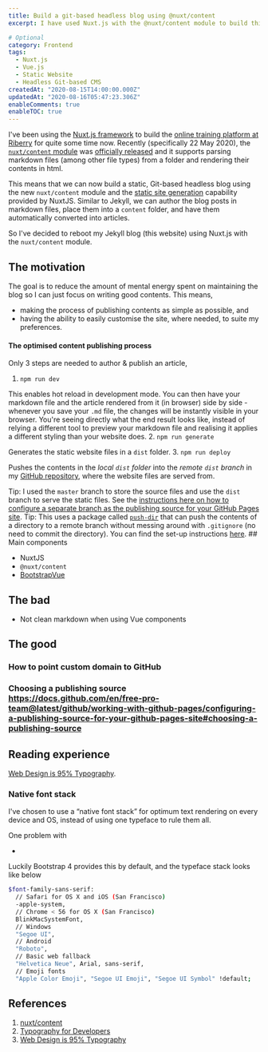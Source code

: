 ```yaml
---
title: Build a git-based headless blog using @nuxt/content
excerpt: I have used Nuxt.js with the @nuxt/content module to build this site. I will talk about the reasons for the switch, the challenges occured and the design choices

# Optional
category: Frontend
tags: 
  - Nuxt.js
  - Vue.js
  - Static Website
  - Headless Git-based CMS
createdAt: "2020-08-15T14:00:00.000Z"
updatedAt: "2020-08-16T05:47:23.306Z"
enableComments: true
enableTOC: true
---
```


I've been using the [Nuxt.js framework](https://nuxtjs.org/) to build the [online training platform at Riberry](https://riberry.health/) for quite some time now. Recently (specifically 22 May 2020), the [`nuxt/content` module](https://content.nuxtjs.org/) was [officially released](https://github.com/nuxt/content/releases/tag/v1.0.0) and it supports parsing markdown files (among other file types) from a folder and rendering their contents in html.

This means that we can now build a static, Git-based headless blog using the new `nuxt/content` module and the [static site generation](https://nuxtjs.org/docs/2.x/concepts/static-site-generation/) capability provided by NuxtJS. Similar to Jekyll, we can author the blog posts in markdown files, place them into a `content` folder, and have them automatically converted into articles.

So I've decided to reboot my Jekyll blog (this website) using Nuxt.js with the `nuxt/content` module.

## The motivation

The goal is to reduce the amount of mental energy spent on maintaining the blog so I can just focus on writing good contents. This means,

- making the process of publishing contents as simple as possible, and
- having the ability to easily customise the site, where needed, to suite my preferences.

#### The optimised content publishing process

Only 3 steps are needed to author & publish an article,

1. `npm run dev`

  This enables hot reload in development mode. You can then have your markdown file and the article rendered from it (in browser) side by side - whenever you save your `.md` file, the changes will be instantly visible in your browser. You're seeing directly what the end result looks like, instead of relying a different tool to preview your markdown file and realising it applies a different styling than your website does.
2. `npm run generate`

  Generates the static website files in a `dist` folder.
3. `npm run deploy`

  Pushes the contents in the _local `dist` folder_ into the _remote `dist` branch_ in my [GitHub repository](https://github.com/ZeanQin/zeanqin.github.io), where the website files are served from.

  <b-alert variant="success" show>
  <span class="font-weight-bold">Tip:</span> I used the <code>master</code> branch to store the source files and use the <code>dist</code> branch to serve the static files. See the <a href="https://docs.github.com/en/free-pro-team@latest/github/working-with-github-pages/configuring-a-publishing-source-for-your-github-pages-site#choosing-a-publishing-source" target="_blank">instructions here on how to configure a separate branch as the publishing source for your GitHub Pages site</a>.
  </b-alert>

  <b-alert variant="success" show>
  <span class="font-weight-bold">Tip:</span> This uses a package called <a href="https://github.com/L33T-KR3W/push-dir" target="_blank"><code>push-dir</code></a> that can push the contents of a directory to a remote branch <span class="font-weight-bold">without messing around with <code>.gitignore</code> (no need to commit the directory)</span>. You can find the set-up instructions <a href="https://nuxtjs.org/faq/github-pages/#command-line-deployment" target="_blank">here</a>.
  </b-alert>
## Main components

- NuxtJS
- `@nuxt/content`
- [BootstrapVue](https://bootstrap-vue.org/)

## The bad

- Not clean markdown when using Vue components

## The good

### How to point custom domain to GitHub

### Choosing a publishing source <https://docs.github.com/en/free-pro-team@latest/github/working-with-github-pages/configuring-a-publishing-source-for-your-github-pages-site#choosing-a-publishing-source>

## Reading experience

[Web Design is 95% Typography](https://ia.net/topics/the-web-is-all-about-typography-period).

### Native font stack

I've chosen to use a “native font stack” for optimum text rendering on every device and OS, instead of using one typeface to rule them all.

One problem with

-

Luckily Bootstrap 4 provides this by default, and the typeface stack looks like below

```bash
$font-family-sans-serif:
  // Safari for OS X and iOS (San Francisco)
  -apple-system,
  // Chrome < 56 for OS X (San Francisco)
  BlinkMacSystemFont,
  // Windows
  "Segoe UI",
  // Android
  "Roboto",
  // Basic web fallback
  "Helvetica Neue", Arial, sans-serif,
  // Emoji fonts
  "Apple Color Emoji", "Segoe UI Emoji", "Segoe UI Symbol" !default;
```

## References

1. [nuxt/content](https://content.nuxtjs.org/)
2. [Typography for Developers](https://css-tricks.com/typography-for-developers/#typeface-vs-font)
3. [Web Design is 95% Typography](https://ia.net/topics/the-web-is-all-about-typography-period)
